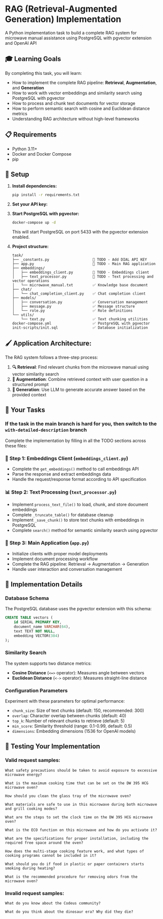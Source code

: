# RAG (Retrieval-Augmented Generation) Implementation

A Python implementation task to build a complete RAG system for microwave manual assistance using PostgreSQL with pgvector extension and OpenAI API

## 🎓 Learning Goals

By completing this task, you will learn:
- How to implement the complete RAG pipeline: **Retrieval**, **Augmentation**, and **Generation**
- How to work with vector embeddings and similarity search using PostgreSQL with pgvector
- How to process and chunk text documents for vector storage
- How to perform semantic search with cosine and Euclidean distance metrics
- Understanding RAG architecture without high-level frameworks

## 📋 Requirements

- Python 3.11+
- Docker and Docker Compose
- pip

## 🔧 Setup

1. **Install dependencies:**
   ```bash
   pip install -r requirements.txt
   ```

2. **Set your API key:**

3. **Start PostgreSQL with pgvector:**
   ```bash
   docker-compose up -d
   ```
   This will start PostgreSQL on port 5433 with the pgvector extension enabled.

4. **Project structure:**
   ```
   task/
   ├── _constants.py                    🚧 TODO - Add DIAL API KEY
   ├── app.py                           🚧 TODO - Main RAG application
   ├── embeddings/
   │   ├── embeddings_client.py         🚧 TODO - Embeddings client
   │   ├── text_processor.py            🚧 TODO - Text processing and vector operations
   │   └── microwave_manual.txt         ✅ Knowledge base document
   ├── chat/
   │   └── chat_completion_client.py    ✅ Сhat completion client
   ├── models/
   │   ├── conversation.py              ✅ Conversation management
   │   ├── message.py                   ✅ Message structure
   │   └── role.py                      ✅ Role definitions
   └── utils/
       └── text.py                      ✅ Text chunking utilities
   docker-compose.yml                   ✅ PostgreSQL with pgvector
   init-scripts/init.sql                ✅ Database initialization
   ```

## 🖌️ Application Architecture:

The RAG system follows a three-step process:
1. **🔍 Retrieval**: Find relevant chunks from the microwave manual using vector similarity search
2. **🔗 Augmentation**: Combine retrieved context with user question in a structured prompt
3. **🤖 Generation**: Use LLM to generate accurate answer based on the provided context

## 📝 Your Tasks

### If the task in the main branch is hard for you, then switch to the `with-detailed-description` branch

Complete the implementation by filling in all the TODO sections across these files:

### 🔌 **Step 1: Embeddings Client (`embeddings_client.py`)**
- Complete the `get_embeddings()` method to call embeddings API
- Parse the response and extract embeddings data
- Handle the request/response format according to API specification

### 📊 **Step 2: Text Processing (`text_processor.py`)**
- Implement `process_text_file()` to load, chunk, and store document embeddings
- Complete `_truncate_table()` for database cleanup
- Implement `_save_chunk()` to store text chunks with embeddings in PostgreSQL
- Complete `search()` method for semantic similarity search using pgvector

### 🚀 **Step 3: Main Application (`app.py`)**
- Initialize clients with proper model deployments
- Implement document processing workflow
- Complete the RAG pipeline: Retrieval → Augmentation → Generation
- Handle user interaction and conversation management

## 🔧 Implementation Details

### Database Schema
The PostgreSQL database uses the pgvector extension with this schema:
```sql
CREATE TABLE vectors (
    id SERIAL PRIMARY KEY,
    document_name VARCHAR(64),
    text TEXT NOT NULL,
    embedding VECTOR(384)
);
```

### Similarity Search
The system supports two distance metrics:
- **Cosine Distance** (`<=>` operator): Measures angle between vectors
- **Euclidean Distance** (`<->` operator): Measures straight-line distance

### Configuration Parameters
Experiment with these parameters for optimal performance:
- `chunk_size`: Size of text chunks (default: 150, recommended: 300)
- `overlap`: Character overlap between chunks (default: 40)
- `top_k`: Number of relevant chunks to retrieve (default: 5)
- `min_score`: Similarity threshold (range: 0.1-0.99, default: 0.5)
- `dimensions`: Embedding dimensions (1536 for OpenAI models)

## 🎯 Testing Your Implementation

### Valid request samples:
``` 
What safety precautions should be taken to avoid exposure to excessive microwave energy?
```
```
What is the maximum cooking time that can be set on the DW 395 HCG microwave oven?
```
```
How should you clean the glass tray of the microwave oven?
```
```
What materials are safe to use in this microwave during both microwave and grill cooking modes?
```
```
What are the steps to set the clock time on the DW 395 HCG microwave oven?
```
```
What is the ECO function on this microwave and how do you activate it?
```
```
What are the specifications for proper installation, including the required free space around the oven?
```
```
How does the multi-stage cooking feature work, and what types of cooking programs cannot be included in it?
```
```
What should you do if food in plastic or paper containers starts smoking during heating?
```
```
What is the recommended procedure for removing odors from the microwave oven?
```

### Invalid request samples:
```
What do you know about the Codeus community?
```
```
What do you think about the dinosaur era? Why did they die?
```
